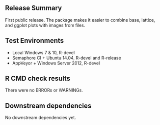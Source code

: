 ## Release Summary

First public release. The package makes it easier to combine base, lattice, and
ggplot plots with images from files.

## Test Environments

* Local Windows 7 & 10, R-devel
* Semaphore CI + Ubuntu 14.04, R-devel and R-release
* AppVeyor + Windows Server 2012, R-devel

## R CMD check results

There were no ERRORs or WARNINGs.

## Downstream dependencies

No downstream dependencies yet.
